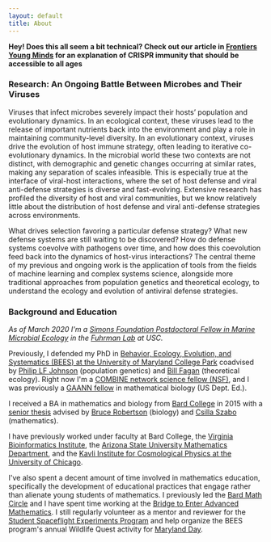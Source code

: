 ```yaml
---
layout: default
title: About
---
```

**Hey! Does this all seem a bit technical? Check out our article in [Frontiers Young Minds](https://kids.frontiersin.org/article/10.3389/frym.2019.00102) for an explanation of CRISPR immunity that should be accessible to all ages**

### Research: An Ongoing Battle Between Microbes and Their Viruses

Viruses that infect microbes severely impact their hosts’ population and evolutionary dynamics. In an
ecological context, these viruses lead to the release of important nutrients back into the environment and
play a role in maintaining community-level diversity. In an evolutionary context, viruses drive the evolution
of host immune strategy, often leading to iterative co-evolutionary dynamics. In the microbial world these
two contexts are not distinct, with demographic and genetic changes occurring at similar rates, making
any separation of scales infeasible. This is especially true at the interface of viral-host interactions, where
the set of host defense and viral anti-defense strategies is diverse and fast-evolving. Extensive research has
profiled the diversity of host and viral communities, but we know relatively little about the distribution of
host defense and viral anti-defense strategies across environments. 

What drives selection favoring a particular defense strategy? What new defense systems are still waiting to
be discovered? How do defense systems coevolve with pathogens over time, and how does this coevolution
feed back into the dynamics of host-virus interactions? The central theme of my previous and ongoing
work is the application of tools from the fields of machine learning and complex systems science, alongside
more traditional approaches from population genetics and theoretical ecology, to understand the ecology and
evolution of antiviral defense strategies.

### Background and Education

*As of March 2020 I'm a [Simons Foundation Postdoctoral Fellow in Marine Microbial Ecology](https://www.simonsfoundation.org/grant/simons-postdoctoral-fellowships-in-marine-microbial-ecology/?tab=awardees) in the [Fuhrman Lab](https://dornsife.usc.edu/labs/fuhrmanlab) at USC.*

Previously, I defended my PhD in [Behavior, Ecology, Evolution, and Systematics  (BEES) at the University of Maryland College Park](https://www.bisi.umd.edu/bees-1) coadvised by [Philip LF Johnson](http://science.umd.edu/biology/plfj/) (population genetics) and [Bill Fagan](http://science.umd.edu/biology/faganlab/) (theoretical ecology). Right now I'm a [COMBINE network science fellow (NSF)](https://www.combine.umd.edu/), and I was previously a [GAANN fellow](https://www2.ed.gov/programs/gaann/index.html) in mathematical biology (US Dept. Ed.).

I received a BA in mathematics and biology from [Bard College](https://www.bard.edu/) in 2015 with a [senior thesis](https://digitalcommons.bard.edu/senproj_s2015/39/) advised by [Bruce Robertson](https://www.bard.edu/faculty/details/?id=3226) (biology) and [Csilla Szabo](https://www.skidmore.edu/mathematics/faculty/szabo.php) (mathematics). 

I have previously worked under faculty at Bard College, the [Virginia Bioinformatics Institute](https://health.uconn.edu/laubenbacher/), the [Arizona State University Mathematics Department](https://math.la.asu.edu/~milner/welc_eng.html), and the [Kavli Institute for Cosmological Physics at the University of Chicago](https://www.cmu.edu/physics/people/faculty/dodelson.html).

I've also spent a decent amount of time involved in mathematics education, specifically the development of educational practices that engage rather than alienate young students of mathematics. I previously led the [Bard Math Circle](https://bardmathcircle.org/) and I have spent time working at the [Bridge to Enter Advanced Mathematics](https://www.beammath.org/). I still regularly volunteer as a mentor and reviewer for the [Student Spaceflight Experiments Program](http://ssep.ncesse.org/) and help organize the BEES program's annual Wildlife Quest activity for [Maryland Day](https://marylandday.umd.edu/).

